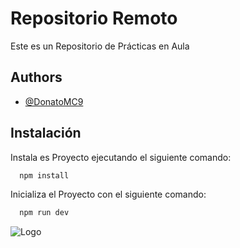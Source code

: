 
# Repositorio Remoto

Este es un Repositorio de Prácticas en Aula


## Authors

- [@DonatoMC9](https://www.github.com/DonatoMC9)


## Instalación

Instala es Proyecto ejecutando el siguiente comando:

```bash
  npm install
```
Inicializa el Proyecto con el siguiente comando:

```bash
  npm run dev
```
![Logo](https://static.vecteezy.com/system/resources/previews/018/841/387/non_2x/unleash-the-power-of-your-brand-with-a-clean-and-minimalistic-dragon-head-logo-vector.jpg)


